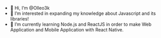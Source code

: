 - 👋 Hi, I’m @Olleo3k
- 👀 I’m interested in expanding my knowledge about Javascript and its libraries!
- 🌱 I’m currently learning Node.js and ReactJS in order to make Web Application and Mobile Application with React Native.

